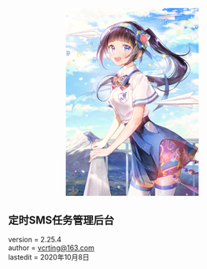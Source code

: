 <center><img width = '270' src ="https://raw.githubusercontent.com/VcrTing/SMSTask/master/0.png"/></center>
  
## 定时SMS任务管理后台
version = 2.25.4   
author = vcrting@163.com  
lastedit = 2020年10月8日  